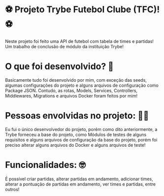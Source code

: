 # ⚽ Projeto Trybe Futebol Clube (TFC)! ⚽

Neste projeto foi feito uma API de futebol com tabela de times e partidas!
Um trabalho de conclusão de módulo da instituição Trybe!

# O que foi desenvolvido? 🧐

Basicamente tudo foi desenvolvido por mim, com exceção das seeds, algumas configurações do projeto e alguns arquivos de configuração como Package JSON.
Contudo, as rotas, Models, Services, Controllers, Middlewares, Migrations e arquivos Docker foram feitos por mim!

# Pessoas envolvidas no projeto: 🧑‍💻

Eu fui o único desenvolvedor do projeto, porém como dito anteriormente, a Trybe forneceu a base do projeto, como
Módulos de testes de alguns requisitos e alguns arquivos de configuração da base do projeto, porém foi preciso alterar alguns arquivos do Docker e alguns arquivos de teste!

# Funcionalidades: 🤓

É possível criar partidas, alterar partidas em andamento, adicionar times, alterar a pontuação de partidas em andamento, ver times e partidas, entre outros!
